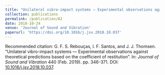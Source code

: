 ```yaml
---
title: "Unilateral vibro-impact systems — Experimental observations against theoretical predictions based on the coefficient of restitution"
collection: publications
permalink: /publication/A2
date: 2018-10-24
venue: 'Journal of Sound and Vibration'
paperurl: 'https://doi.org/10.1016/j.jsv.2018.10.037'
---
```


Recommended citation: G. F. S. Rebouças, I. F. Santos, and J. J. Thomsen. “Unilateral vibro-impact systems — Experimental observations against theoretical predictions based on the coefficient of restitution”. In: _Journal of Sound and Vibration_ 440 (Feb. 2019). pp. 346-371. DOI: [10.1016/j.jsv.2018.10.037](https://10.1016/j.jsv.2018.10.037).
